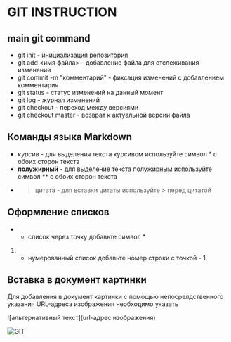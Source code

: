 # GIT INSTRUCTION 

## main git command

* git init - инициализация репозитория
* git add <имя файла> - добавление файла для отслеживания изменений
* git commit -m "комментарий" - фиксация изменений с добавлением комментария 
* git status - статус изменений на данный момент
* git log - журнал изменений
* git checkout - переход между версиями
* git checkout master - возврат к актуальной версии файла

## Команды языка Markdown

* *курсив* - для выделения текста курсивом используйте символ * с обоих сторон текста
* **полужирный** - для выделение текста полужирным используйте символ ** с обоих сторон текста
* >цитата - для вставки цитаты используйте > перед цитатой

## Оформление списков
* - список через точку добавьте символ *
1. - нумерованный список добавьте номер строки с точкой - 1.

## Вставка в документ картинки

Для добавления в документ картинки с помощью непосрелдственного указания URL-адреса изображения необходимо указать

![альтернативный текст](url-адрес изображения)

![GIT](https://upload.wikimedia.org/wikipedia/commons/thumb/e/e0/Git-logo.svg/1280px-Git-logo.svg.png)


